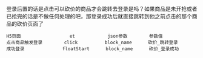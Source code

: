 登录后置的话是点击可以砍价的商品才会跳转去登录是吗？如果商品是未开抢或者已抢完的话是不做任何处理的吧，那登录成功后就直接跳转到他之前点击的那个商品的砍价页面了


```
H5页面                  et            json参数        参数值
点击商品触发登录        click          block_name      砍价_跳转登录
成功登录              floatStart      block_name      砍价_登录成功
```